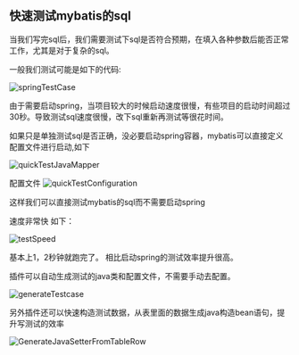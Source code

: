 ## 快速测试mybatis的sql

当我们写完sql后，我们需要测试下sql是否符合预期，在填入各种参数后能否正常工作，尤其是对于复杂的sql。

一般我们测试可能是如下的代码:

![springTestCase](https://gejun123456.coding.net/p/MyBatisCodeHelper-Pro/d/MyBatisCodeHelper-Pro/git/raw/master/screenshots/springtestCase.gif)

由于需要启动spring，当项目较大的时候启动速度很慢，有些项目的启动时间超过30秒。导致测试sql速度很慢，改下sql重新再测试等很花时间。


如果只是单独测试sql是否正确，没必要启动spring容器，mybatis可以直接定义配置文件进行启动,如下

![quickTestJavaMapper](https://gejun123456.coding.net/p/MyBatisCodeHelper-Pro/d/MyBatisCodeHelper-Pro/git/raw/master/screenshots/quickTestJavaMapper.png)

配置文件
![quickTestConfiguration](https://gejun123456.coding.net/p/MyBatisCodeHelper-Pro/d/MyBatisCodeHelper-Pro/git/raw/master/screenshots/quickTestConfiguration.png)

这样我们可以直接测试mybatis的sql而不需要启动spring

速度非常快 如下：

![testSpeed](https://gejun123456.coding.net/p/MyBatisCodeHelper-Pro/d/MyBatisCodeHelper-Pro/git/raw/master/screenshots/quickTestNoSpring.gif)

基本上1，2秒钟就跑完了。 相比启动spring的测试效率提升很高。

插件可以自动生成测试的java类和配置文件，不需要手动去配置。

![generateTestcase](https://gejun123456.coding.net/p/MyBatisCodeHelper-Pro/d/MyBatisCodeHelper-Pro/git/raw/master/screenshots/autoGenerateTestCase.gif)


另外插件还可以快速构造测试数据，从表里面的数据生成java构造bean语句，提升写测试的效率

![GenerateJavaSetterFromTableRow](https://gejun123456.coding.net/p/MyBatisCodeHelper-Pro/d/MyBatisCodeHelper-Pro/git/raw/master/screenshots/GenerateJavaSetterFromTableRow.gif)










